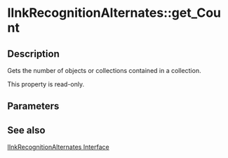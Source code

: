 # IInkRecognitionAlternates::get_Count

## Description

Gets the number of objects or collections contained in a collection.

This property is read-only.

## Parameters

## See also

[IInkRecognitionAlternates Interface](https://learn.microsoft.com/windows/desktop/api/msinkaut/nn-msinkaut-iinkrecognitionalternates)